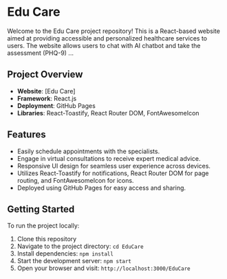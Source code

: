 # Edu Care

Welcome to the Edu Care project repository! This is a React-based website aimed at providing accessible and personalized healthcare services to users. The website allows users to chat with AI chatbot and take the assessment (PHQ-9) ...

## Project Overview

- **Website**: [Edu Care]
- **Framework**: React.js
- **Deployment**: GitHub Pages
- **Libraries**: React-Toastify, React Router DOM, FontAwesomeIcon

## Features

- Easily schedule appointments with the specialists.
- Engage in virtual consultations to receive expert medical advice.
- Responsive UI design for seamless user experience across devices.
- Utilizes React-Toastify for notifications, React Router DOM for page routing, and FontAwesomeIcon for icons.
- Deployed using GitHub Pages for easy access and sharing.

## Getting Started

To run the project locally:

1. Clone this repository
2. Navigate to the project directory: `cd EduCare`
3. Install dependencies: `npm install`
4. Start the development server: `npm start`
5. Open your browser and visit: `http://localhost:3000/EduCare`
